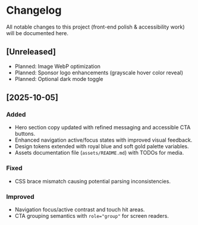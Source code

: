 # Changelog

All notable changes to this project (front-end polish & accessibility work) will be documented here.

## [Unreleased]
- Planned: Image WebP optimization
- Planned: Sponsor logo enhancements (grayscale hover color reveal)
- Planned: Optional dark mode toggle

## [2025-10-05]
### Added
- Hero section copy updated with refined messaging and accessible CTA buttons.
- Enhanced navigation active/focus states with improved visual feedback.
- Design tokens extended with royal blue and soft gold palette variables.
- Assets documentation file (`assets/README.md`) with TODOs for media.

### Fixed
- CSS brace mismatch causing potential parsing inconsistencies.

### Improved
- Navigation focus/active contrast and touch hit areas.
- CTA grouping semantics with `role="group"` for screen readers.

